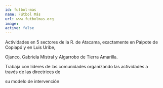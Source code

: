 ```yaml
---
id: futbol-mas
name: Fútbol Más
url: www.futbolmas.org
image:
active: false
---
```

Actividades en 5 sectores de la R. de Atacama, exactamente en Paipote de Copiapó y en Luis Uribe,

Ojanco, Gabriela Mistral y Algarrobo de Tierra Amarilla. 

Trabaja con líderes de las comunidades organizando las actividades a través de las directrices de 

su modelo de intervención